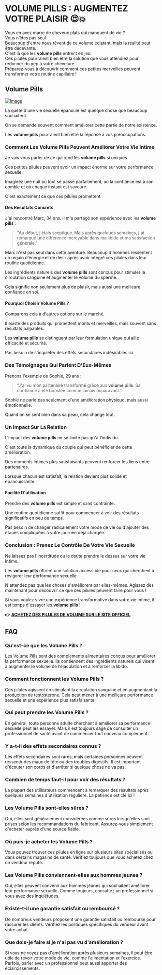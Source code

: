 # VOLUME PILLS : AUGMENTEZ VOTRE PLAISIR 😍💥

Vous en avez marre de cheveux plats qui manquent de vie ?  
Vous n’êtes pas seul.  
Beaucoup d'entre nous rêvent de ce volume éclatant, mais la réalité peut être décevante.  
C'est là que les **volume pills** entrent en jeu.  
Ces pilules pourraient bien être la solution que vous attendiez pour redonner du pep à votre chevelure.  
Préparez-vous à découvrir comment ces petites merveilles peuvent transformer votre routine capillaire !

## Volume Pills

[![Image](https://www2.sellhealth.com/181/volumepills600x180_A.jpg)](https://gchaffi.com/meFRTsC8)

La quête d'une vie sexuelle épanouie est quelque chose que beaucoup souhaitent. 

On se demande souvent comment améliorer cette partie de notre existence. 

Les **volume pills** pourraient bien être la réponse à vos préoccupations.

### Comment Les Volume Pills Peuvent Améliorer Votre Vie Intime

Je vais vous parler de ce qui rend les **volume pills** si uniques. 

Ces petites pilules peuvent avoir un impact énorme sur votre performance sexuelle.

Imaginez une nuit où tout se passe parfaitement, où la confiance est à son comble et où chaque instant est savouré. 

C'est exactement ce que ces pilules promettent.

#### Des Résultats Concrets

J'ai rencontré Marc, 34 ans. Il m'a partagé son expérience avec les **volume pills** :

> "Au début, j'étais sceptique. Mais après quelques semaines, j'ai remarqué une différence incroyable dans ma libido et ma satisfaction générale."

Marc n'est pas seul dans cette aventure. Beaucoup d'hommes ressentent un regain d'énergie et de désir après avoir intégré ces pilules dans leur routine quotidienne.

Les ingrédients naturels des **volume pills** sont conçus pour stimuler la circulation sanguine et augmenter le volume du sperme. 

Cela signifie non seulement plus de plaisir, mais aussi une meilleure confiance en soi.

#### Pourquoi Choisir Volume Pills ?

Comparons cela à d'autres options sur le marché. 

Il existe des produits qui promettent monts et merveilles, mais souvent sans résultats palpables.

Les **volume pills** se distinguent par leur formulation unique qui allie efficacité et sécurité.

Pas besoin de s'inquiéter des effets secondaires indésirables ici.

### Des Témoignages Qui Parlent D'Eux-Mêmes

Prenons l'exemple de Sophie, 29 ans :

> "J'ai vu mon partenaire transformé grâce aux **volume pills**. Sa confiance a été boostée comme jamais auparavant."

Sophie ne parle pas seulement d'une amélioration physique, mais aussi émotionnelle. 

Quand on se sent bien dans sa peau, cela change tout.

### Un Impact Sur La Relation

L'impact des **volume pills** ne se limite pas qu'à l'individu. 

C'est toute la dynamique du couple qui peut bénéficier de cette amélioration.

Des moments intimes plus satisfaisants peuvent renforcer les liens entre partenaires.

Lorsque chacun est satisfait, la relation devient plus solide et épanouissante.

#### Facilité D'utilisation

Prendre des **volume pills** est simple et sans contrainte. 

Une routine quotidienne suffit pour commencer à voir des résultats significatifs en peu de temps.

Pas besoin de changer radicalement votre mode de vie ou d'ajouter des étapes compliquées à votre journée déjà chargée.

### Conclusion : Prenez Le Contrôle De Votre Vie Sexuelle

Ne laissez pas l'incertitude ou le doute prendre le dessus sur votre vie intime. 

Les **volume pills** offrent une solution accessible pour ceux qui cherchent à revigorer leur performance sexuelle.

N'attendez pas que les choses s'améliorent par elles-mêmes. Agissez dès maintenant pour découvrir ce que ces pilules peuvent faire pour vous !

Si vous voulez vivre une expérience transformative dans votre vie intime, il est temps d'essayer les **volume pills** !



**👉 [ACHETEZ DES PILULES DE VOLUME SUR LE SITE OFFICIEL](https://gchaffi.com/meFRTsC8)**

## FAQ

### Qu'est-ce que les Volume Pills ?
Les Volume Pills sont des compléments alimentaires conçus pour améliorer la performance sexuelle. Ils contiennent des ingrédients naturels qui visent à augmenter le volume de l'éjaculation et à renforcer la libido.

### Comment fonctionnent les Volume Pills ?
Ces pilules agissent en stimulant la circulation sanguine et en augmentant la production de testostérone. Cela peut mener à une meilleure performance sexuelle et une expérience plus satisfaisante.

### Qui peut prendre les Volume Pills ?
En général, toute personne adulte cherchant à améliorer sa performance sexuelle peut les essayer. Mais il est toujours sage de consulter un professionnel de santé avant de commencer tout nouveau complément.

### Y a-t-il des effets secondaires connus ?
Les effets secondaires sont rares, mais certaines personnes peuvent ressentir des maux de tête ou des troubles digestifs. Il est important d'écouter son corps et d'arrêter si quelque chose ne va pas.

### Combien de temps faut-il pour voir des résultats ?
La plupart des utilisateurs commencent à remarquer des résultats après quelques semaines d'utilisation régulière. La patience est clé ici !

### Les Volume Pills sont-elles sûres ?
Oui, elles sont généralement considérées comme sûres lorsqu'elles sont prises selon les recommandations du fabricant. Assurez-vous simplement d'acheter auprès d'une source fiable.

### Où puis-je acheter les Volume Pills ?
Vous pouvez trouver ces pilules en ligne sur plusieurs sites spécialisés ou dans certains magasins de santé. Vérifiez toujours que vous achetez chez un vendeur réputé.

### Les Volume Pills conviennent-elles aux hommes jeunes ?
Oui, elles peuvent convenir aux hommes jeunes qui souhaitent améliorer leur performance sexuelle. Comme toujours, consultez un professionnel si vous avez des inquiétudes.

### Existe-t-il une garantie satisfait ou remboursé ?
De nombreux vendeurs proposent une garantie satisfait ou remboursé pour rassurer les clients. Vérifiez les politiques spécifiques du vendeur avant votre achat.

### Que dois-je faire si je n'ai pas vu d'amélioration ?
Si vous ne voyez pas d'amélioration après plusieurs semaines, il peut être utile de revoir votre mode de vie, comme l'alimentation et l'exercice. Parfois, parler avec un professionnel peut aussi apporter des éclaircissements.